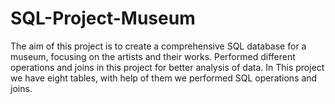 # SQL-Project-Museum
The aim of this project is to create a comprehensive SQL database for a museum, focusing on the artists and their works. Performed different operations and joins in this project for better analysis of data.
In This project we have eight tables, with help of them we performed SQL operations and joins.
